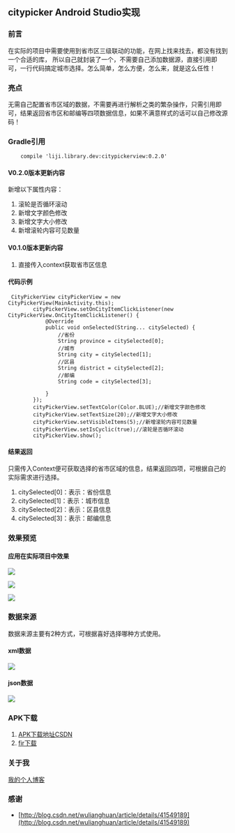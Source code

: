 ## citypicker Android Studio实现

### 前言
在实际的项目中需要使用到省市区三级联动的功能，在网上找来找去，都没有找到一个合适的库， 所以自己就封装了一个，不需要自己添加数据源，直接引用即可，一行代码搞定城市选择。怎么简单，怎么方便，怎么来，就是这么任性！

### 亮点
无需自己配置省市区域的数据，不需要再进行解析之类的繁杂操作，只需引用即可，结果返回省市区和邮编等四项数据信息，如果不满意样式的话可以自己修改源码！


### Gradle引用

```
    compile 'liji.library.dev:citypickerview:0.2.0'

```

#### V0.2.0版本更新内容
新增以下属性内容：
1. 滚轮是否循环滚动
2. 新增文字颜色修改
3. 新增文字大小修改
4. 新增滚轮内容可见数量


#### V0.1.0版本更新内容
1. 直接传入context获取省市区信息



#### 代码示例
```
 CityPickerView cityPickerView = new CityPickerView(MainActivity.this);
        cityPickerView.setOnCityItemClickListener(new CityPickerView.OnCityItemClickListener() {
            @Override
            public void onSelected(String... citySelected) {
                //省份
                String province = citySelected[0];
                //城市
                String city = citySelected[1];
                //区县
                String district = citySelected[2];
                //邮编
                String code = citySelected[3];
                 
            }
        });
        cityPickerView.setTextColor(Color.BLUE);//新增文字颜色修改
        cityPickerView.setTextSize(20);//新增文字大小修改
        cityPickerView.setVisibleItems(5);//新增滚轮内容可见数量
        cityPickerView.setIsCyclic(true);//滚轮是否循环滚动
        cityPickerView.show();
```
#### 结果返回
只需传入Context便可获取选择的省市区域的信息，结果返回四项，可根据自己的实际需求进行选择。

 1. citySelected[0]：表示：省份信息
 2. citySelected[1]：表示：城市信息
 3. citySelected[2]：表示：区县信息
 4. citySelected[3]：表示：邮编信息


### 效果预览
#### 应用在实际项目中效果
![](http://img.blog.csdn.net/20160513153736550)

![](http://img.blog.csdn.net/20160513153748475)

![](http://img.blog.csdn.net/20160513153756003)



### 数据来源
数据来源主要有2种方式，可根据喜好选择哪种方式使用。

#### xml数据
![](http://img.blog.csdn.net/20160512153839068)

#### json数据
![](http://img.blog.csdn.net/20160512153906553)

### APK下载

1. [APK下载地址CSDN](http://download.csdn.net/detail/lj188266/9518048)
2. [fir下载](http://fir.im/xce2?release_id=57392423f2fc421f7900000e)

### 关于我
[我的个人博客](http://crazyandcoder.github.io/about/)

### 感谢

- [http://blog.csdn.net/wulianghuan/article/details/41549189](http://blog.csdn.net/wulianghuan/article/details/41549189)



